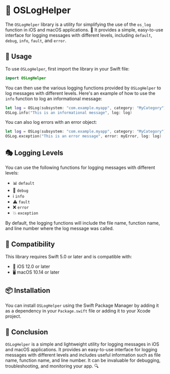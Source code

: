 # 📝 OSLogHelper

The `OSLogHelper` library is a utility for simplifying the use of the `os_log` function in iOS and macOS applications. 🚀 It provides a simple, easy-to-use interface for logging messages with different levels, including `default`, `debug`, `info`, `fault`, and `error`.

## 🚀 Usage

To use `OSLogHelper`, first import the library in your Swift file:

```swift
import OSLogHelper
```

You can then use the various logging functions provided by `OSLogHelper` to log messages with different levels. Here's an example of how to use the `info` function to log an informational message:

```swift
let log = OSLog(subsystem: "com.example.myapp", category: "MyCategory")
OSLog.info("This is an informational message", log: log)
```

You can also log errors with an error object:

```swift
let log = OSLog(subsystem: "com.example.myapp", category: "MyCategory")
OSLog.exception("This is an error message", error: myError, log: log)
```

## 🎭 Logging Levels

You can use the following functions for logging messages with different levels:

- 📊 `default`
- 🐞 `debug`
- ℹ️ `info`
- ⚠️ `fault`
- ❌ `error`
- 💥 `exception`

By default, the logging functions will include the file name, function name, and line number where the log message was called.

## 🔧 Compatibility

This library requires Swift 5.0 or later and is compatible with:
- 📱 iOS 12.0 or later
- 🖥️ macOS 10.14 or later

## 📦 Installation

You can install `OSLogHelper` using the Swift Package Manager by adding it as a dependency in your `Package.swift` file or adding it to your Xcode project.

## 🎉 Conclusion

`OSLogHelper` is a simple and lightweight utility for logging messages in iOS and macOS applications. It provides an easy-to-use interface for logging messages with different levels and includes useful information such as file name, function name, and line number. It can be invaluable for debugging, troubleshooting, and monitoring your app. 🔍
